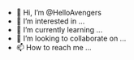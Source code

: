 - 👋 Hi, I’m @HelloAvengers
- 👀 I’m interested in ...
- 🌱 I’m currently learning ...
- 💞️ I’m looking to collaborate on ...
- 📫 How to reach me ...

<!---
HelloAvengers/HelloAvengers is a ✨ special ✨ repository because its `README.md` (this file) appears on your GitHub profile.
You can click the Preview link to take a look at your changes.
--->
